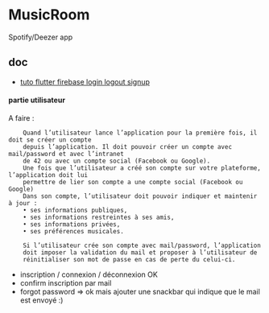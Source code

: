 # MusicRoom

Spotify/Deezer app

## doc

- [tuto flutter firebase login logout signup](https://kickertech.com/login-and-register-easily-with-flutter-using-firebase/#Creating-a-Project-in-Firebase-Console)

#### partie utilisateur

A faire :

        Quand l’utilisateur lance l’application pour la première fois, il doit se créer un compte
        depuis l’application. Il doit pouvoir créer un compte avec mail/password et avec l’intranet
        de 42 ou avec un compte social (Facebook ou Google).
        Une fois que l’utilisateur a créé son compte sur votre plateforme, l’application doit lui
        permettre de lier son compte a une compte social (Facebook ou Google)
        Dans son compte, l’utilisateur doit pouvoir indiquer et maintenir à jour :
        • ses informations publiques,
        • ses informations restreintes à ses amis,
        • ses informations privées,
        • ses préférences musicales.

        Si l’utilisateur crée son compte avec mail/password, l’application
        doit imposer la validation du mail et proposer à l’utilisateur de
        réinitialiser son mot de passe en cas de perte du celui-ci.

- inscription / connexion / déconnexion OK
- confirm inscription par mail
- forgot password => ok mais ajouter une snackbar qui indique que le mail est envoyé :)
